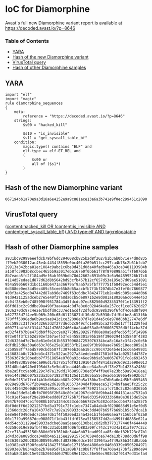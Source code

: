 # IoC for Diamorphine

Avast's full new Diamorphine variant report is available at <https://decoded.avast.io/?p=8646>

### Table of Contents
* [YARA](#yara)
* [Hash of the new Diamorphine variant](#hash-of-the-new-diamorphine-variant)
* [VirusTotal query](#virustotal-query)
* [Hash of other Diamorphine samples](#hash-of-other-diamorphine-samples)


## YARA

```
import "elf"
import "magic"
rule diamorphine_sequences
{
    meta:
        reference = "https://decoded.avast.io/?p=8646"
    strings:
        $s00 = "hacked_kill"

        $s10 = "is_invisible"
        $s11 = "get_syscall_table_bf"
    condition: 
        magic.type() contains "ELF" and
        elf.type == elf.ET_REL and
        (
            $s00 or
            all of ($s1*)
        )
}
```

## Hash of the new Diamorphine variant
```
067194bb1a70e9a3d18a6e4252e9a9c881ace13a6a3b741e9f0ec299451c2090
```

## VirusTotal query
[(content:hacked_kill OR (content:is_invisible AND content:get_syscall_table_bf)) AND type:elf AND tag:relocatable](https://www.virustotal.com/gui/search/(content%253Ahacked_kill%2520OR%2520(content%253Ais_invisible%2520AND%2520content%253Aget_syscall_table_bf))%2520AND%2520type%253Aelf%2520AND%2520tag%253Arelocatable/files)

## Hash of other Diamorphine samples
```
a931bc92999eeefdcb79bf6dc294608cb825b2d8f2627b1b3ab0b71e74d8d835
f79eb2930012ac45e4c4434f8559e0bc40fa269b51fcc297ca4b78c2b61bfcb7
29913a342bca81ec1084c9abc1c6be8d431d0da40fadba465a3ca3481193904b
a158fc3982b8ccbec4655b9a3017eba167e0f0bb61f78f870898a51f7f6076bb
8b7eaea5fc2f184ad9ef6abf069bdb78d42662c891b09c3c6a9d4899526b17c8
4114d57edae1d877d62d8b5642bd93cfb457b12cf657d53a185e37d09ae51891
954a5905607d1bd1160b6471a36679af9aa57a5fbf777751f68492ecc54d45e1
6d388ee0ee34d5ec409c55cee65b8d65aacbfb7f3bf207db47e3fef0d7860877
400f3a425ed047442d87ab96e7469f63c6dbc78424771eb2e4b9c305ea44d0b6
91d9421125adceb27e5e40f27a8da6cb5de8971b2e8d081a18020a6c0b44e453
dc04f28eb0e7485998f951784a3d5fdcdc97ec882560d92335370f1e13391ff2
86fd81bc2c9ddbe98a490f3aa4ae4c8d7e8e0c0284d4a6a257ccf1ce07620d27
1936270dc97c4e2e7bbdfd0c337ed1acdf72df6dc9598b396f6fdf4c0ad8f904
b627725d7f4ee5b969c200c65d61123027df30a8f2b5930c7df5bfbe8a613f6b
370fff5098eda6b9ec9ae942c1ce32098e07d7e91d4a5c6e978d8bb22747e6df
5bc5883c31f7e1432663d2f277d6cb2c849cfc1e095bca27bd5d17ff11229fed
d00771a4fd8f314417441d76812466c0a84ab053a8e5960037526d0ff4cba37d
ad32f4fb7b8e475db9ff62cc9e02773b9209297fd08e00a5edfed65f55f14986
073e0ff3fb262d593ef267aef53fe54558301a95b184f39602941535840f4383
12d6326bd7e7bc8e81e0e161b5537096847253076334bca8c16a3c3f4c2c0e5b
ddfdb25d6a30a6d63c705e25e818553fb21ee89f3b988aae7b65c10eec805a1b
c2b0588ff7a6d5790cbd5587fc307e6b36a618ccc90c47264b4e1bcc0a549931
a136834b0c72b3eb3c4371c522ac2927a84edebed847581df0a1a02525d4787e
7506367dc20bedbb7f7518654e0700a92c46ee9bb9a53e00676791fc8e692453
afe0498385984eca996d17b37851fdf9213910426f4841da29c6d9c33e98e013
351d0bdab940e0195dd3c5e5da61ea4d46a0cce34a8ea9f78e27b1d233a2486f
9ba2a5fcc9ab9b229c7d7a139dd1768858738ed3f4ff0e07e23bc59a90418ea1
69e144206b607522da3b571823f93125d121065ba55c0ead651696a48e92bdcf
0d0de2151d7fcd14b1bdb64dab802e2290a5a130ba7ed7db6a6e4d5b5b095463
e029e90d6767f2b84e9e2d618db105573404d4f09eece52734b9faae5fc25c2c
b0c4456420e0d650912a99acc9fe4d4eeee9f75921facafc718c2c82ea0365b5
1fdda23de5a1dbfb70698f2b548c80c1d2967cb0f8d9bba41d64131aaa7532a3
76c01ef5aaef29e2894beddd8f23726b75f6a8d335499333b60a0e3815de5b2e
d947b70347ce1f0088b107a3344c033cdd666782e7b382cd4bccb64724a28575
8bf0ddff6d2921257fbd3a3791c72fc1ebc7347a84ab4bf0298085d91e5ef0d5
12360ddc28cfa104377d7c7a92a190933c424c3dd407b65f7b69b1b5c67dca1b
be8e8ef049dedc7c56e7d61f4f50a0ed324a42e1b1febe66aea77156bc6f02a0
00c17f9a99667dee908071f1db43ffdf675ea5158537dd2cd499ffd0885e621a
04d54cb31129a459033adcbe68aa5eaec6130be1c8d2db3773177440f4644449
4d258c019e80afb4f98c331db100fd06fb883a09fc743c17d34a181af977c2cc
62ce718a453150b388dd9fb761b8c344a6b071ead691aa85cd6ef82b723c87b1
1d4d3d8e089dcca348bb4a5115ee2991575c70584dce674da13b738dd0d6ff98
6436303b20b2836d08595a90cfd82806c6dce16f33964aa4749a86b343d0abbb
1a9382e491598fea6f418427f36a0e127135ed4886adc846b3339e0505284971
92903e07b834a2be2b78e95d7161a09b71c0b8f7f8ffae760a4173bf2289de94
d45ab8d1b0d15e923b26634d6d79bb89e132cc36e56ec902db2f0147ed31efa4
```
